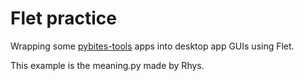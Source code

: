 # Flet practice

Wrapping some [pybites-tools](https://github.com/PyBites-Open-Source/pybites-tools) apps into desktop app GUIs using Flet.

This example is the meaning.py made by Rhys.

